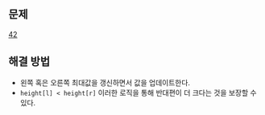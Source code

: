 ## 문제

[42](https://leetcode.com/problems/trapping-rain-water/solutions/127551/trapping-rain-water/)

## 해결 방법

- 왼쪽 혹은 오른쪽 최대값을 갱신하면서 값을 업데이트한다.
- `height[l] < height[r]` 이러한 로직을 통해 반대편이 더 크다는 것을 보장할 수 있다.
